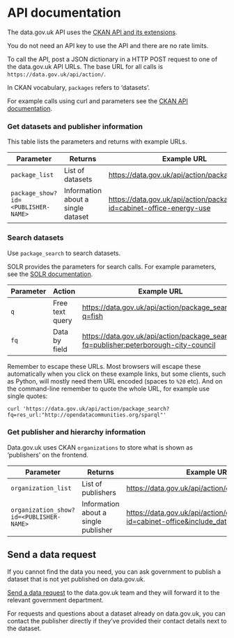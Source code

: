 # API documentation

The data.gov.uk API uses the [CKAN API and its extensions](https://docs.ckan.org/en/2.7/api/index.html).

You do not need an API key to use the API and there are no rate limits.

To call the API, post a JSON dictionary in a HTTP POST request to one of the data.gov.uk API URLs. The base URL for all calls is `https://data.gov.uk/api/action/`.

In CKAN vocabulary, `packages` refers to ‘datasets’.

For example calls using curl and parameters see the [CKAN API documentation](https://ckan.readthedocs.io/en/latest/api/index.html).

### Get datasets and publisher information

This table lists the parameters and returns with example URLs.

| Parameter                         | Returns                            | Example URL                                                              |
|-----------------------------------|------------------------------------|--------------------------------------------------------------------------|
| `package_list`                    | List of datasets                   | https://data.gov.uk/api/action/package_list                              |
| `package_show?id=<PUBLISHER-NAME>` | Information about a single dataset | https://data.gov.uk/api/action/package_show?id=cabinet-office-energy-use |

### Search datasets

Use `package_search` to search datasets.

SOLR provides the parameters for search calls. For example parameters, see the [SOLR documentation](https://lucene.apache.org/solr/guide/7_6/common-query-parameters.html).

| Parameter | Action          | Example URL                                                                          |
|-----------|-----------------|--------------------------------------------------------------------------------------|
| `q`       | Free text query | https://data.gov.uk/api/action/package_search?q=fish                                 |
| `fq`      | Data by field   | https://data.gov.uk/api/action/package_search?fq=publisher:peterborough-city-council |

Remember to escape these URLs. Most browsers will escape these automatically when you click on these example links, but some clients, such as Python, will mostly need them URL encoded (spaces to `%20` etc). And on the command-line remember to quote the whole URL, for example use single quotes:

```
curl 'https://data.gov.uk/api/action/package_search?fq=res_url:"http://opendatacommunities.org/sparql"'
```

### Get publisher and hierarchy information

Data.gov.uk uses CKAN `organizations` to store what is shown as ‘publishers’ on the frontend.

| Parameter                                                  | Returns                               | Example URL                                                                                                          |
|------------------------------------------------------------|---------------------------------------|----------------------------------------------------------------------------------------------------------------------|
| `organization_list`                                        | List of publishers                    | https://data.gov.uk/api/action/organization_list`                                                                    |
| `organization_show?id=<PUBLISHER-NAME>`                    | Information about a single publisher  | https://data.gov.uk/api/action/organization_show?id=cabinet-office&include_datasets=false                            |

## Send a data request

If you cannot find the data you need, you can ask government to publish a dataset that is not yet published on data.gov.uk.

[Send a data request](https://data.gov.uk/support) to the data.gov.uk team and they will forward it to the relevant government department.

For requests and questions about a dataset already on data.gov.uk, you can contact the publisher directly if they’ve provided their contact details next to the dataset.

